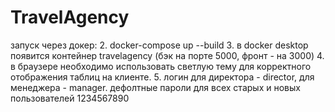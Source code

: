 # TravelAgency

запуск через докер:
2. docker-compose up --build
3. в docker desktop появится контейнер travelagency (бэк на порте 5000, фронт - на 3000)
4. в браузере необходимо использовать светлую тему для корректного отображения таблиц на клиенте.
5. логин для директора - director, для менеджера - manager. дефолтные пароли для всех старых и новых пользователей 1234567890


